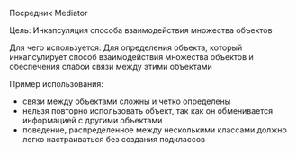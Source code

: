 Посредник Mediator

Цель: Инкапсуляция способа взаимодействия множества объектов

Для чего используется: Для определения объекта, который инкапсулирует способ взаимодействия множества объектов и обеспечения 
слабой связи между этими объектами

Пример использования:
- связи между объектами сложны и четко определены
- нельзя повторно использовать объект, так как он обменивается информацией с другими объектами
- поведение, распределенное между несколькими классами должно легко настраиваться без создания подклассов